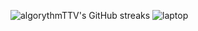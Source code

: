 ![algorythmTTV's GitHub streaks](https://github-readme-streak-stats.herokuapp.com/?user=algorythmTTV)
![laptop](https://img.shields.io/badge/lenovo%20laptop-E2231A?style=for-the-badge&logo=lenovo&logoColor=white)
